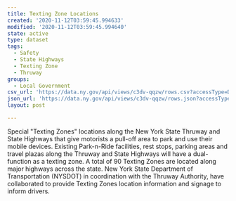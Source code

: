 ```yaml
---
title: Texting Zone Locations
created: '2020-11-12T03:59:45.994633'
modified: '2020-11-12T03:59:45.994640'
state: active
type: dataset
tags:
  - Safety
  - State Highways
  - Texting Zone
  - Thruway
groups:
  - Local Government
csv_url: 'https://data.ny.gov/api/views/c3dv-qqzw/rows.csv?accessType=DOWNLOAD'
json_url: 'https://data.ny.gov/api/views/c3dv-qqzw/rows.json?accessType=DOWNLOAD'
layout: post

---
```

Special "Texting Zones" locations along the New York State Thruway and State Highways that give motorists a pull-off area to park and use their mobile devices. Existing Park-n-Ride facilities, rest stops, parking areas and travel plazas along the Thruway and State Highways will have a dual-function as a texting zone.  A total of 90 Texting Zones are located along major highways across the state. New York State Department of Transportation (NYSDOT) in coordination with the Thruway Authority, have collaborated to provide Texting Zones location information and signage to inform drivers.
